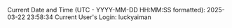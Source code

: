 Current Date and Time (UTC - YYYY-MM-DD HH:MM:SS formatted): 2025-03-22 23:58:34
Current User's Login: luckyaiman
